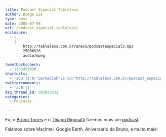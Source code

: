 ```yaml
---
title: Podcast Especial Tableless
author: Diego Eis
type: post
date: 2005-07-08
url: /podcast_especial_tableless/
enclosure:
  - |
    |
        http://tableless.com.br/anexo/podcastespecial3.mp3
        25036926
        audio/mpeg
        
tweetbackscheck:
  - 1355451936
shorturls:
  - 'a:3:{s:9:"permalink";s:50:"http://tableless.com.br/podcast_especial_tableless";s:7:"tinyurl";s:26:"http://tinyurl.com/4yc8tnw";s:4:"isgd";s:19:"http://is.gd/IXbW9i";}'
twittercomments:
  - 'a:0:{}'
dsq_thread_id: 503033032
categories:
  - Podcasts

---
```

Eu, o [Bruno Torres][1] e o [Thiago Rigonatti][2] fizemos mais um [podcast][3]. 

Falamos sobre MacIntel, Google Earth, Aniversário do Bruno, e muito mais!

 [1]: http://www.brunotorres.net
 [2]: http://www.mobilelife.com.br/
 [3]: http://tableless.com.br/anexo/podcastespecial3.mp3